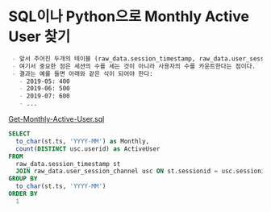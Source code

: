 # SQL이나  Python으로 Monthly Active User 찾기

```markdown
 - 앞서 주어진 두개의 테이블 (raw_data.session_timestamp, raw_data.user_session_channel)을 바탕으로 월별마다 액티브한 사용자들의 수를 카운트한다.
 - 여기서 중요한 점은 세션의 수를 세는 것이 아니라 사용자의 수를 카운트한다는 점이다.
 - 결과는 예를 들면 아래와 같은 식이 되어야 한다:
   - 2019-05: 400
   - 2019-06: 500
   - 2019-07: 600
   - ...

``````

[Get-Monthly-Active-User.sql](./Get-Monthly-Active-User.sql)

```SQL
SELECT
  to_char(st.ts, 'YYYY-MM') as Monthly,
  count(DISTINCT usc.userid) as ActiveUser
FROM
  raw_data.session_timestamp st
  JOIN raw_data.user_session_channel usc ON st.sessionid = usc.sessionid
GROUP BY 
  to_char(st.ts, 'YYYY-MM')
ORDER BY
  1
```  